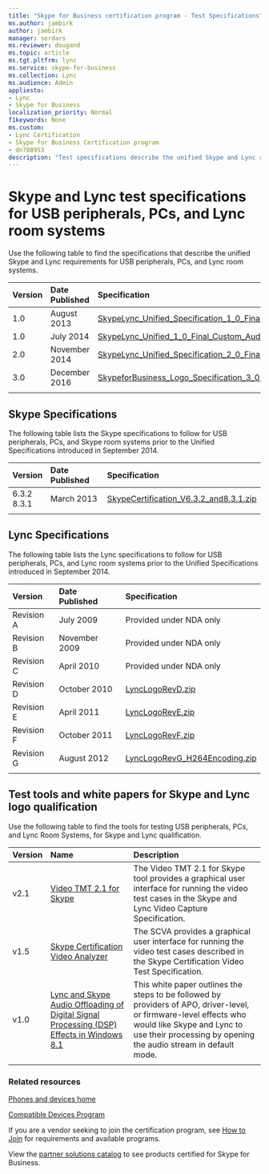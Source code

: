 ```yaml
---
title: "Skype for Business certification program - Test Specifications"
ms.author: jambirk
author: jambirk
manager: serdars
ms.reviewer: dougand
ms.topic: article
ms.tgt.pltfrm: lync
ms.service: skype-for-business
ms.collection: Lync
ms.audience: Admin
appliesto:
- Lync
- Skype for Business
localization_priority: Normal
f1keywords: None
ms.custom:
- Lync Certification
- Skype for Business Certification program
- dn788953
description: "Test specifications describe the unified Skype and Lync requirements for USB peripherals, PCs, and Lync room systems, plus links to test tools and white papers."
---
```



# Skype and Lync test specifications for USB peripherals, PCs, and Lync room systems

Use the following table to find the specifications that describe the unified Skype and Lync requirements for USB peripherals, PCs, and Lync room systems.


|Version  |Date Published  |Specification  |
|:---------|:---------|:---------|
|1.0     |August 2013| [SkypeLync_Unified_Specification_1_0_Final.zip](https://download.microsoft.com/download/0/8/7/087ECA26-58AF-41CA-BD1B-8F12BB85E179/SkypeLync_Unified_Specification_1_0_Final.zip)|
|1.0     |July 2014|[SkypeLync_Unified_1_0_Final_Custom_Audio_Processing.zip](https://download.microsoft.com/download/A/3/E/A3E43918-F8D5-467A-98B1-475F304FC53D/SkypeLync_Unified_1_0_Final_Custom_Audio_Processing.zip)|
|2.0     |November 2014|[SkypeLync_Unified_Specification_2_0_Final.zip](https://download.microsoft.com/download/1/D/0/1D0E0CEB-2B30-4303-B3B2-70E331491FB1/Skype_Lync_Unified_Specifications_V2.zip)|
|3.0 |December 2016 |[SkypeforBusiness_Logo_Specification_3_0.zip](https://download.microsoft.com/download/E/1/0/E108B62D-C15D-4C45-874F-42E785B10B99/SkypeforBusiness_Logo_3_0.zip) |
| | | |


## Skype Specifications
The following table lists the Skype specifications to follow for USB peripherals, PCs, and Skype room systems prior to the Unified Specifications introduced in September 2014.


|Version  |Date Published  |Specification  |
|:---------|:---------|:---------|
|6.3.2<br />8.3.1     |March 2013 | [SkypeCertification_V6.3.2_and8.3.1.zip](https://download.microsoft.com/download/0/8/7/087ECA26-58AF-41CA-BD1B-8F12BB85E179/SkypeCertification_V6.3.2_and8.3.1.zip)        |
|      |         |         |



## Lync Specifications
The following table lists the Lync specifications to follow for USB peripherals, PCs, and Lync room systems prior to the Unified Specifications introduced in September 2014.


|Version  |Date Published  |Specification  |
|:----|:---|:---|
|Revision A |July 2009| Provided under NDA only |
|Revision B |November 2009|Provided under NDA only|
|Revision C |April 2010|Provided under NDA only|
|Revision D |October 2010| [LyncLogoRevD.zip](https://download.microsoft.com/download/3/0/6/306D68D9-6D56-4ECD-A0CD-143431419290/LyncLogoRevD.zip) |
|Revision E     |April 2011|[LyncLogoRevE.zip](https://download.microsoft.com/download/3/0/6/306D68D9-6D56-4ECD-A0CD-143431419290/LyncLogoRevE.zip)|
|Revision F|October 2011|[LyncLogoRevF.zip](https://download.microsoft.com/download/3/0/6/306D68D9-6D56-4ECD-A0CD-143431419290/LyncLogoRevF.zip)|
|Revision G |August 2012|[LyncLogoRevG_H264Encoding.zip](https://download.microsoft.com/download/3/0/6/306D68D9-6D56-4ECD-A0CD-143431419290/LyncLogoRevG_H264Encoding.zip)|
|      |         |         |




## Test tools and white papers for Skype and Lync logo qualification
Use the following table to find the tools for testing USB peripherals, PCs, and Lync Room Systems, for Skype and Lync qualification.</p>

|Version  |Name  |Description  |
|:---------|:---------|:---------|
|v2.1 | [Video TMT 2.1 for Skype](https://www.microsoft.com/download/details.aspx?id=43372) |The Video TMT 2.1 for Skype tool provides a graphical user interface for running the video test cases in the Skype and Lync Video Capture Specification.         |
|v1.5 |[Skype Certification Video Analyzer](https://download.microsoft.com/download/8/3/F/83FE9F88-817B-4663-929F-B7F7F4A9257C/SkypeCertificationVideoAnalyzer.msi) |The SCVA provides a graphical user interface for running the video test cases described in the Skype Certification Video Test Specification.|
|v1.0|[Lync and Skype Audio Offloading of Digital Signal Processing (DSP) Effects in Windows 8.1](https://download.microsoft.com/download/7/C/1/7C1C33EC-748A-477D-B250-6D90A0E0AA08/Lync%20and%20Skype%20Audio%20Offloading%20of%20Digital%20Signal%20Processing%20Effects%20in%20Windows%208-1.pdf) |This white paper outlines the steps to be followed by providers of APO, driver-level, or firmware-level effects who would like Skype and Lync to use their processing by opening the audio stream in default mode.|
|      |         |         |



### Related resources

[Phones and devices home](devices-ip-phones.md)

[Compatible Devices Program](../lync-cert/partner-qualification.md#compatible-devices-program)

If you are a vendor seeking to join the certification program, see [How to Join](how-to-join.md) for requirements and available programs.

View the [partner solutions catalog](http://partnersolutions.skypeforbusiness.com/solutionscatalog/) to see products certified for Skype for Business.

